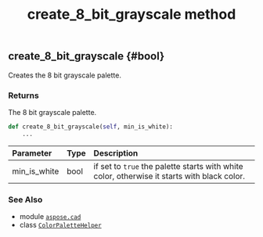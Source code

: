 ﻿---
title: create_8_bit_grayscale method
second_title: Aspose.CAD for Python via .NET API References
description: 
type: docs
weight: 50
url: /python-net/aspose.cad/colorpalettehelper/create_8_bit_grayscale/
is_root: false
---

## create_8_bit_grayscale {#bool}

Creates the 8 bit grayscale palette.


### Returns 


The 8 bit grayscale palette.


```python
def create_8_bit_grayscale(self, min_is_white):
    ...
```


| Parameter | Type | Description |
| :- | :- | :- |
| min_is_white | bool | if set to `true` the palette starts with white color, otherwise it starts with black color. |



### See Also
* module [`aspose.cad`](../../)
* class [`ColorPaletteHelper`](/cad/python-net/aspose.cad/colorpalettehelper)
